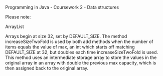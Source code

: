 Programming in Java - Coursework 2 - Data structures

Please note:

ArrayList

Arrays begin at size 32, set by DEFAULT_SIZE.
The method increaseSizeTwoFold is used by both add methods when the number of items equals the value of max, an int which starts
off matching DEFAULT_SIZE at 32, but doubles each time increaseSizeTwoFold is used. This method uses an intermediate storage array
to store the values in the original array in an array with double the previous max capacity, which is then assigned back to the original
array.
